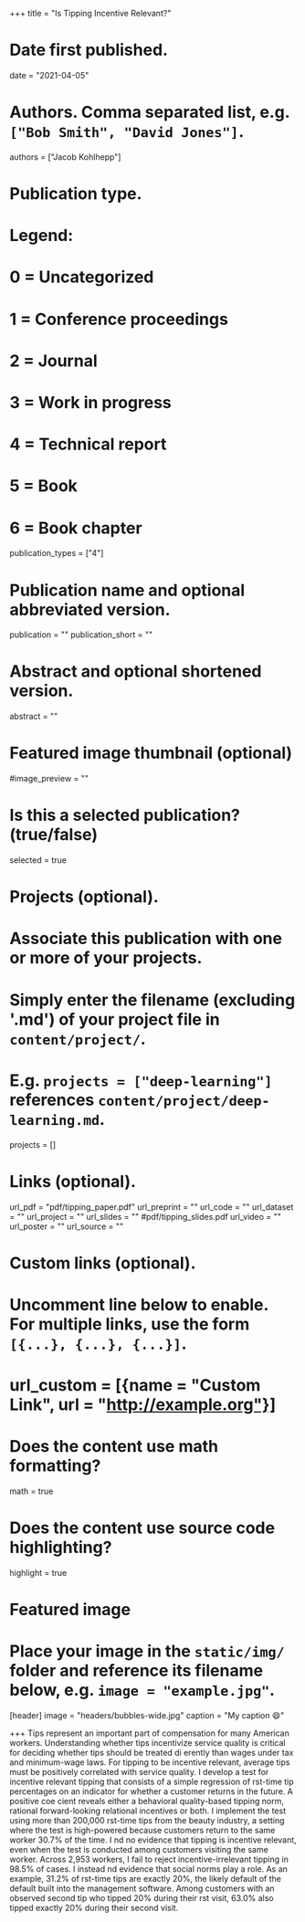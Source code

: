 +++
title = "Is Tipping Incentive Relevant?"

# Date first published.
date = "2021-04-05"

# Authors. Comma separated list, e.g. `["Bob Smith", "David Jones"]`.
authors = ["Jacob Kohlhepp"]

# Publication type.
# Legend:
# 0 = Uncategorized
# 1 = Conference proceedings
# 2 = Journal
# 3 = Work in progress
# 4 = Technical report
# 5 = Book
# 6 = Book chapter
publication_types = ["4"]

# Publication name and optional abbreviated version.
publication = ""
publication_short = ""

# Abstract and optional shortened version.
abstract = ""
# Featured image thumbnail (optional)
#image_preview = ""

# Is this a selected publication? (true/false)
selected = true

# Projects (optional).
#   Associate this publication with one or more of your projects.
#   Simply enter the filename (excluding '.md') of your project file in `content/project/`.
#   E.g. `projects = ["deep-learning"]` references `content/project/deep-learning.md`.
projects = []

# Links (optional).

url_pdf = "pdf/tipping_paper.pdf"
url_preprint = ""
url_code = ""
url_dataset = ""
url_project = ""
url_slides = "" 
#pdf/tipping_slides.pdf
url_video = ""
url_poster = ""
url_source = ""

# Custom links (optional).
#   Uncomment line below to enable. For multiple links, use the form `[{...}, {...}, {...}]`.
# url_custom = [{name = "Custom Link", url = "http://example.org"}]

# Does the content use math formatting?
math = true

# Does the content use source code highlighting?
highlight = true

# Featured image
# Place your image in the `static/img/` folder and reference its filename below, e.g. `image = "example.jpg"`.
[header]
image = "headers/bubbles-wide.jpg"
caption = "My caption 😄"

+++
 Tips represent an important part of compensation for many American workers. Understanding whether tips incentivize service quality is critical for deciding whether tips should be treated di erently than wages under tax and minimum-wage laws. For tipping to be incentive relevant, average tips must be positively correlated with service quality. I develop a test for incentive relevant tipping that consists of a simple regression of rst-time tip percentages on an indicator for whether a customer returns in the future. A positive coe cient reveals either a behavioral quality-based tipping norm, rational forward-looking relational incentives or both. I implement the test using more than 200,000 rst-time tips from the beauty industry, a setting where the test is high-powered because customers return to the same worker 30.7% of the time. I nd no evidence that tipping is incentive relevant, even when the test is conducted among customers visiting the same worker. Across 2,953 workers, I fail to reject incentive-irrelevant tipping in 98.5% of cases. I instead nd evidence that social norms play a role. As an example, 31.2% of rst-time tips are exactly 20%, the likely default of the default built into the management software. Among customers with an observed second tip who tipped 20% during their rst visit, 63.0% also tipped exactly 20% during their second visit.